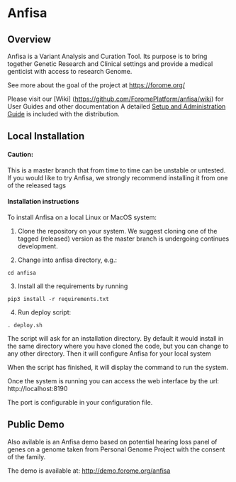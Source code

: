 # Anfisa

## Overview

Anfisa is a Variant Analysis and Curation Tool. Its purpose is to 
bring together Genetic Research and Clinical settings and provide a 
medical genticist with access to research Genome.

See more about the goal of the project at https://forome.org/  

Please visit our [Wiki] (https://github.com/ForomePlatform/anfisa/wiki) for User Guides and other documentation
A detailed [Setup and Administration Guide](https://github.com/ForomePlatform/anfisa/blob/master/Anfisa%20v.0.5%20Setup%20%26%20Administration%20Reference.pdf) is included with the distribution. 

## Local Installation

#### Caution:
This is a master branch that from time to time can be unstable or untested.
If you would like to try Anfisa, we strongly recommend installing it from one 
of the released tags 


#### Installation instructions

To install Anfisa on a local Linux or MacOS system:

1. Clone the repository on your system. We suggest cloning one of 
the tagged (released) version as the master branch is undergoing 
continues development.

2. Change into anfisa directory, e.g.:

`cd anfisa`

3. Install all the requirements by running 

`pip3 install -r requirements.txt`

4. Run deploy script:

`. deploy.sh`

The script will ask for an installation directory. 
By default it would install in the same directory 
where you have cloned the code, but you can 
change to any other directory. 
Then it will configure Anfisa for your local system

When the script has finished, it will display 
the command to run the system. 

Once the system is running you can access 
the web interface by the url: http://localhost:8190 

The port is configurable in your configuration file.

## Public Demo 

Also avilable is an Anfisa demo based on potential 
hearing loss panel of genes on a genome taken 
from Personal Genome Project with the consent of
the family.

The demo is available at: http://demo.forome.org/anfisa

 
